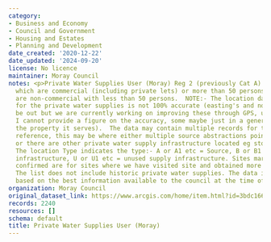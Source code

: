 ```yaml
---
category:
- Business and Economy
- Council and Government
- Housing and Estates
- Planning and Development
date_created: '2020-12-22'
date_updated: '2024-09-20'
license: No licence
maintainer: Moray Council
notes: <p>Private Water Supplies User (Moray) Reg 2 (previously Cat A) are supplies
  which are commercial (including private lets) or more than 50 persons Category B
  are non-commercial with less than 50 persons.  NOTE:- The location data we hold
  for the private water supplies is not 100% accurate (easting's and northing's can
  be out but we are currently working on improving these through GPS, unfortunately
  I cannot provide a figure on the accuracy, some maybe just in a general area of
  the property it serves).  The data may contain multiple records for the same source
  reference, this may be where either multiple source abstractions points are located
  or there are other private water supply infrastructure located eg storage tanks.
  The location Type indicates the type:- A or A1 etc = Source, B or B1 etc = supply
  infrastructure, U or U1 etc = unused supply infrastructure. Sites marked with "Y"
  confirmed are for sites where we have visited site and obtained more accurate locations.
  The list does not include historic private water supplies. The data is provided
  based on the best information available to the council at the time of writing.</p>
organization: Moray Council
original_dataset_link: https://www.arcgis.com/home/item.html?id=3bdc1668ba8a4140ae2a18f246621b9e
records: 2240
resources: []
schema: default
title: Private Water Supplies User (Moray)
---
```

